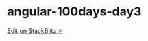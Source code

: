 # angular-100days-day3

[Edit on StackBlitz ⚡️](https://stackblitz.com/edit/stackblitz-starters-o4gzvr)